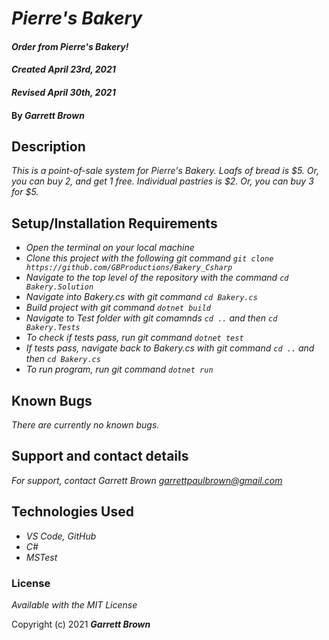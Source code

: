 # _Pierre's Bakery_

#### _Order from Pierre's Bakery!_ 
#### _Created April 23rd, 2021_
#### _Revised April 30th, 2021_

#### By _**Garrett Brown**_

## Description

_This is a point-of-sale system for Pierre's Bakery._
_Loafs of bread is $5. Or, you can buy 2, and get 1 free._
_Individual pastries is $2. Or, you can buy 3 for $5._

## Setup/Installation Requirements

* _Open the terminal on your local machine_
* _Clone this project with the following git command `git clone https://github.com/GBProductions/Bakery_Csharp`_
* _Navigate to the top level of the repository with the command `cd Bakery.Solution`_
* _Navigate into Bakery.cs with git command `cd Bakery.cs`_
* _Build project with git command `dotnet build`_
* _Navigate to Test folder with git comamnds `cd ..` and then `cd Bakery.Tests`_ 
* _To check if tests pass, run git command `dotnet test`_
* _If tests pass, navigate back to Bakery.cs with git command `cd ..` and then `cd Bakery.cs`_
* _To run program, run git command `dotnet run`_

## Known Bugs

_There are currently no known bugs._

## Support and contact details

_For support, contact Garrett Brown <garrettpaulbrown@gmail.com>_

## Technologies Used

* _VS Code, GitHub_
* _C#_
* _MSTest_

### License

*Available with the MIT License*

Copyright (c) 2021 **_Garrett Brown_**
